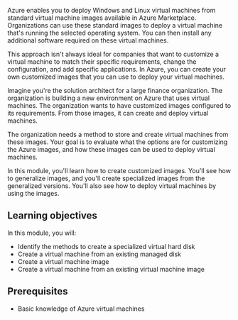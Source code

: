 Azure enables you to deploy Windows and Linux virtual machines from standard virtual machine images available in Azure Marketplace. Organizations can use these standard images to deploy a virtual machine that's running the selected operating system. You can then install any additional software required on these virtual machines. 

This approach isn't always ideal for companies that want to customize a virtual machine to match their specific requirements, change the configuration, and add specific applications. In Azure, you can create your own customized images that you can use to deploy your virtual machines.

Imagine you're the solution architect for a large finance organization. The organization is building a new environment on Azure that uses virtual machines. The organization wants to have customized images configured to its requirements. From those images, it can create and deploy virtual machines. 

The organization needs a method to store and create virtual machines from these images. Your goal is to evaluate what the options are for customizing the Azure images, and how these images can be used to deploy virtual machines.

In this module, you'll learn how to create customized images. You'll see how to generalize images, and you'll create specialized images from the generalized versions. You'll also see how to deploy virtual machines by using the images.

## Learning objectives

In this module, you will:

- Identify the methods to create a specialized virtual hard disk
- Create a virtual machine from an existing managed disk
- Create a virtual machine image
- Create a virtual machine from an existing virtual machine image

## Prerequisites

- Basic knowledge of Azure virtual machines
